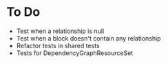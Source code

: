 # To Do

-   Test when a relationship is null
-   Test when a block doesn't contain any relationship
-   Refactor tests in shared tests
-   Tests for DependencyGraphResourceSet
